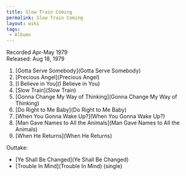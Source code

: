 ```yaml
---
title: Slow Train Coming
permalink: Slow Train Coming
layout: wiki
tags:
 - Albums
---
```


Recorded Apr-May 1979  
Released: Aug 18, 1979

1.  [Gotta Serve Somebody](Gotta Serve Somebody)
2.  [Precious Angel](Precious Angel)
3.  [I Believe in You](I Believe in You)
4.  [Slow Train](Slow Train)
5.  [Gonna Change My Way of
    Thinking](Gonna Change My Way of Thinking)
6.  [Do Right to Me Baby](Do Right to Me Baby)
7.  [When You Gonna Wake Up?](When You Gonna Wake Up?)
8.  [Man Gave Names to All the
    Animals](Man Gave Names to All the Animals)
9.  [When He Returns](When He Returns)

Outtake:

-   [Ye Shall Be Changed](Ye Shall Be Changed)
-   [Trouble In Mind](Trouble In Mind) (single)

